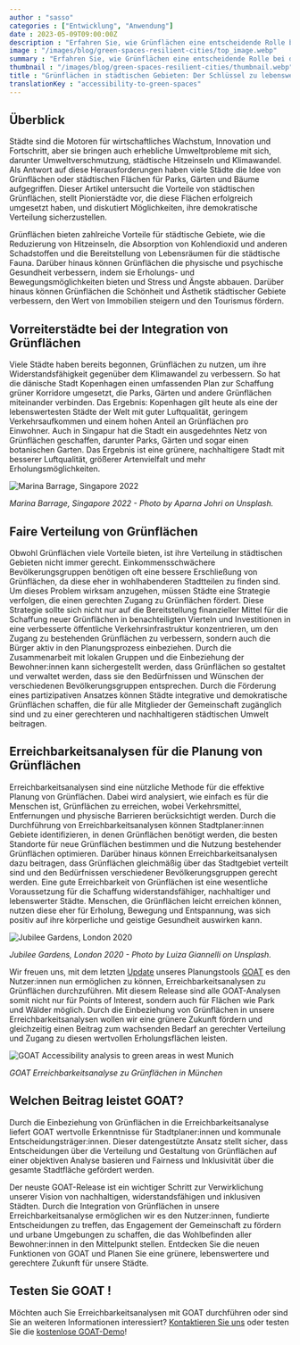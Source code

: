 ```yaml
---
author : "sasso"
categories : ["Entwicklung", "Anwendung"]
date : 2023-05-09T09:00:00Z
description : "Erfahren Sie, wie Grünflächen eine entscheidende Rolle bei der Schaffung widerstandsfähiger und nachhaltiger Städte spielen und wie Erreichbarkeitsanalysen den Planungsprozess optimieren und die Integration von städtischen Grünflächen fördern können."
image : "/images/blog/green-spaces-resilient-cities/top_image.webp"
summary : "Erfahren Sie, wie Grünflächen eine entscheidende Rolle bei der Schaffung widerstandsfähiger und nachhaltiger Städte spielen und wie Erreichbarkeitsanalysen den Planungsprozess optimieren und die Integration von städtischen Grünflächen fördern können."
thumbnail : "/images/blog/green-spaces-resilient-cities/thumbnail.webp"
title : "Grünflächen in städtischen Gebieten: Der Schlüssel zu lebenswerten Städten"
translationKey : "accessibility-to-green-spaces"
---
```


## Überblick

Städte sind die Motoren für wirtschaftliches Wachstum, Innovation und Fortschritt, aber sie bringen auch erhebliche Umweltprobleme mit sich, darunter Umweltverschmutzung, städtische Hitzeinseln und Klimawandel. Als Antwort auf diese Herausforderungen haben viele Städte die Idee von Grünflächen oder städtischen Flächen für Parks, Gärten und Bäume aufgegriffen. Dieser Artikel untersucht die Vorteile von städtischen Grünflächen, stellt Pionierstädte vor, die diese Flächen erfolgreich umgesetzt haben, und diskutiert Möglichkeiten, ihre demokratische Verteilung sicherzustellen.   


Grünflächen bieten zahlreiche Vorteile für städtische Gebiete, wie die Reduzierung von Hitzeinseln, die Absorption von Kohlendioxid und anderen Schadstoffen und die Bereitstellung von Lebensräumen für die städtische Fauna. Darüber hinaus können Grünflächen die physische und psychische Gesundheit verbessern, indem sie Erholungs- und Bewegungsmöglichkeiten bieten und Stress und Ängste abbauen. Darüber hinaus können Grünflächen die Schönheit und Ästhetik städtischer Gebiete verbessern, den Wert von Immobilien steigern und den Tourismus fördern.

## Vorreiterstädte bei der Integration von Grünflächen

Viele Städte haben bereits begonnen, Grünflächen zu nutzen, um ihre Widerstandsfähigkeit gegenüber dem Klimawandel zu verbessern. So hat die dänische Stadt Kopenhagen einen umfassenden Plan zur Schaffung grüner Korridore umgesetzt, die Parks, Gärten und andere Grünflächen miteinander verbinden. Das Ergebnis: Kopenhagen gilt heute als eine der lebenswertesten Städte der Welt mit guter Luftqualität, geringem Verkehrsaufkommen und einem hohen Anteil an Grünflächen pro Einwohner. Auch in Singapur hat die Stadt ein ausgedehntes Netz von Grünflächen geschaffen, darunter Parks, Gärten und sogar einen botanischen Garten. Das Ergebnis ist eine grünere, nachhaltigere Stadt mit besserer Luftqualität, größerer Artenvielfalt und mehr Erholungsmöglichkeiten.

![Marina Barrage, Singapore 2022](/images/blog/green-spaces-resilient-cities/Singapore.webp "Marina Barrage, Singapore 2022")

_Marina Barrage, Singapore 2022 - Photo by Aparna Johri on Unsplash._

## Faire Verteilung von Grünflächen

Obwohl Grünflächen viele Vorteile bieten, ist ihre Verteilung in städtischen Gebieten nicht immer gerecht. Einkommensschwächere Bevölkerungsgruppen benötigen oft eine bessere Erschließung von Grünflächen, da diese eher in wohlhabenderen Stadtteilen zu finden sind. Um dieses Problem wirksam anzugehen, müssen Städte eine Strategie verfolgen, die einen gerechten Zugang zu Grünflächen fördert. Diese Strategie sollte sich nicht nur auf die Bereitstellung finanzieller Mittel für die Schaffung neuer Grünflächen in benachteiligten Vierteln und Investitionen in eine verbesserte öffentliche Verkehrsinfrastruktur konzentrieren, um den Zugang zu bestehenden Grünflächen zu verbessern, sondern auch die Bürger aktiv in den Planungsprozess einbeziehen. Durch die Zusammenarbeit mit lokalen Gruppen und die Einbeziehung der Bewohner:innen kann sichergestellt werden, dass Grünflächen so gestaltet und verwaltet werden, dass sie den Bedürfnissen und Wünschen der verschiedenen Bevölkerungsgruppen entsprechen. Durch die Förderung eines partizipativen Ansatzes können Städte integrative und demokratische Grünflächen schaffen, die für alle Mitglieder der Gemeinschaft zugänglich sind und zu einer gerechteren und nachhaltigeren städtischen Umwelt beitragen.

## Erreichbarkeitsanalysen für die Planung von Grünflächen

Erreichbarkeitsanalysen sind eine nützliche Methode für die effektive Planung von Grünflächen. Dabei wird analysiert, wie einfach es für die Menschen ist, Grünflächen zu erreichen, wobei Verkehrsmittel, Entfernungen und physische Barrieren berücksichtigt werden. Durch die Durchführung von Erreichbarkeitsanalysen können Stadtplaner:innen Gebiete identifizieren, in denen Grünflächen benötigt werden, die besten Standorte für neue Grünflächen bestimmen und die Nutzung bestehender Grünflächen optimieren. Darüber hinaus können Erreichbarkeitsanalysen dazu beitragen, dass Grünflächen gleichmäßig über das Stadtgebiet verteilt sind und den Bedürfnissen verschiedener Bevölkerungsgruppen gerecht werden. Eine gute Erreichbarkeit von Grünflächen ist eine wesentliche Voraussetzung für die Schaffung widerstandsfähiger, nachhaltiger und lebenswerter Städte. Menschen, die Grünflächen leicht erreichen können, nutzen diese eher für Erholung, Bewegung und Entspannung, was sich positiv auf ihre körperliche und geistige Gesundheit auswirken kann.

![Jubilee Gardens, London 2020](/images/blog/green-spaces-resilient-cities/London.webp "Jubilee Gardens, London 2020")

_Jubilee Gardens, London 2020 - Photo by Luiza Giannelli on Unsplash._

Wir freuen uns, mit dem letzten [Update](https://github.com/goat-community/goat/releases "GOAT Release 1.5") unseres Planungstools [GOAT](/../goat/ "Was ist GOAT?") es den Nutzer:innen nun ermöglichen zu können, Erreichbarkeitsanalysen zu Grünflächen durchzuführen. Mit diesem Release sind alle GOAT-Analysen somit nicht nur für Points of Interest, sondern auch für Flächen wie Park und Wälder möglich. Durch die Einbeziehung von Grünflächen in unsere Erreichbarkeitsanalysen wollen wir eine grünere Zukunft fördern und gleichzeitig einen Beitrag zum wachsenden Bedarf an gerechter Verteilung und Zugang zu diesen wertvollen Erholungsflächen leisten.

![GOAT Accessibility analysis to green areas in west Munich](/images/blog/green-spaces-resilient-cities/GOAT-print.png.webp "GOAT Erreichbarkeitsanalyse zu Grünflächen in München")

_GOAT Erreichbarkeitsanalyse zu Grünflächen in München_

## Welchen Beitrag leistet GOAT?

Durch die Einbeziehung von Grünflächen in die Erreichbarkeitsanalyse liefert GOAT wertvolle Erkenntnisse für Stadtplaner:innen und kommunale Entscheidungsträger:innen. Dieser datengestützte Ansatz stellt sicher, dass Entscheidungen über die Verteilung und Gestaltung von Grünflächen auf einer objektiven Analyse basieren und Fairness und Inklusivität über die gesamte Stadtfläche gefördert werden.   

Der neuste GOAT-Release ist ein wichtiger Schritt zur Verwirklichung unserer Vision von nachhaltigen, widerstandsfähigen und inklusiven Städten. Durch die Integration von Grünflächen in unsere Erreichbarkeitsanalyse ermöglichen wir es den Nutzer:innen, fundierte Entscheidungen zu treffen, das Engagement der Gemeinschaft zu fördern und urbane Umgebungen zu schaffen, die das Wohlbefinden aller Bewohner:innen in den Mittelpunkt stellen. Entdecken Sie die neuen Funktionen von GOAT und Planen Sie eine grünere, lebenswertere und gerechtere Zukunft für unsere Städte.

## Testen Sie GOAT !

Möchten auch Sie Erreichbarkeitsanalysen mit GOAT durchführen oder sind Sie an weiteren Informationen interessiert? [Kontaktieren Sie uns](/contact/ "Kontaktieren Sie Plan4Better hier!") oder testen Sie die [kostenlose GOAT-Demo](/request-demo/ "Testen Sie GOAT kostenlos!")!